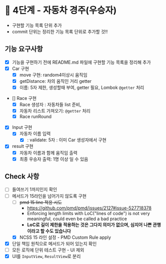 # 🚀 4단계 - 자동차 경주(우승자)

- 구현할 기능 목록 단위 추가
- commit 단위는 정리한 기능 목록 단위로 추가할 것!!

## 기능 요구사항
- [x] 기능을 구현하기 전에 README.md 파일에 구현할 기능 목록을 정리해 추가
- [x] Car 구현
  - [x] move 구현: random4이상시 움직임
  - [x] getDistance: 차의 움직인 거리 getter
  - [x] 이름: 5자 제한, 생성할때 부여, getter 필요, Lombok  `@getter` 처리
- [] Race 구현
  - [x] Race 생성자 : 자동차들 list 준비, 
  - [x] 자동차 리스트 가져오기: `@getter` 처리
  - [x] Race runRound

- [x] Input 구현
  - [x] 자동차 이름 입력
    - [x] : validate: 5자 : 이미 Car 생성자에서 구현

- [x] result 구현
  - [x] 자동차 이름과 함께 움직임 출력
  - [x] 최종 우승자 출력: 1명 이상 일 수 있음

## Check 사항
- [ ] 들여쓰기 1까지인지 확인
- [ ] 메서드가 15라인을 넘어가지 않도록 구현
  - [ ] ~~pmd 15 line 적용 시도~~
    - https://github.com/pmd/pmd/issues/2127#issue-527718378
    - Enforcing length limits with LoC("lines of code") is not very meaningful, could even be called a bad practice
    - **LoC로 길이 제한을 적용하는 것은 그다지 의미가 없으며, 심지어 나쁜 관행이라고 할 수도 있습니다**
  - [x] NCSS 15 라인 설정 - PMD Custom Rule apply

- [x] 단일 책임 원칙으로 메서드가 되어 있는지 확인
- [ ] 모든 로직에 단위 테스트 구현 - UI 제외
- [x] UI를 `InputView`, `ResultView`로 분리